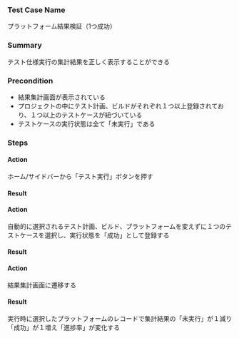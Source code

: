 ### Test Case Name
プラットフォーム結果検証（1つ成功）

### Summary
テスト仕様実行の集計結果を正しく表示することができる

### Precondition
* 結果集計画面が表示されている
* プロジェクトの中にテスト計画、ビルドがそれぞれ１つ以上登録されており、１つ以上のテストケースが紐づいている
* テストケースの実行状態は全て「未実行」である

### Steps

#### Action
ホーム/サイドバーから「テスト実行」ボタンを押す
#### Result

#### Action
自動的に選択されるテスト計画、ビルド、プラットフォームを変えずに１つのテストケースを選択し、実行状態を「成功」として登録する
#### Result

#### Action
結果集計画面に遷移する
#### Result
実行時に選択したプラットフォームのレコードで集計結果の「未実行」が１減り「成功」が１増え「進捗率」が変化する
